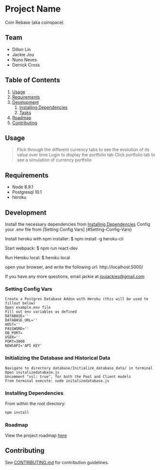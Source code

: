 # Project Name

Coin Rebase (aka coinspace)

## Team

  - Dillon Lin
  - Jackie Jou
  - Nuno Neves
  - Derrick Cross

## Table of Contents

1. [Usage](#Usage)
1. [Requirements](#requirements)
1. [Development](#development)
    1. [Installing Dependencies](#installing-dependencies)
    1. [Tasks](#tasks)
1. [Roadmap](#roadmap)
1. [Contributing](#contributing)

## Usage

> Flick through the different currency tabs to see the evolution of its value over time
  Login to display the portfolio tab
  Click portfolio tab to see a simulation of currency portfolio

## Requirements

- Node 8.9.1
- Postgresql 10.1
- heroku

## Development

Install the necessary dependencies from [Installing Dependencies](#installing-dependencies)
Config your .env file from [Setting Config Vars] (#Setting-Config-Vars)

Install heroku with npm installer:
$ npm install -g heroku-cli

Start webpack:
$ npm run react-dev

Run Heroku local:
$ heroku local
  
open your browser, and write the following url:
http://localhost:5000/

If you have any more questions, email jackie at joujackies@gmail.com

### Setting Config Vars
```
Create a Postgres Database Addon with Heroku (this will be used to fillout below)
Open example.env file
Fill out env variables as defined
DATABASE=''
DATABASE_URL=''
HOST=''
PASSWORD=''
DB_PORT=
USER=''
PORT=3000
NEWSAPI='API KEY'
```

### Initializing the Database and Historical Data
```
Navigate to directory database/Initialize_database_data/ in terminal
Open initalizedatabase.js
Uncomment "ssl: true", for both the Pool and Client models
From terminal execute: node initalizedatabase.js
```

### Installing Dependencies

From within the root directory:

```sh
npm install
```

### Roadmap

View the project roadmap [here](https://docs.google.com/spreadsheets/d/1jKqRBsl55nnvQkFvP-IGpUZXj8pgGDHMPH6e1joLihU/edit?usp=sharing)


## Contributing

See [CONTRIBUTING.md](CONTRIBUTING.md) for contribution guidelines.
